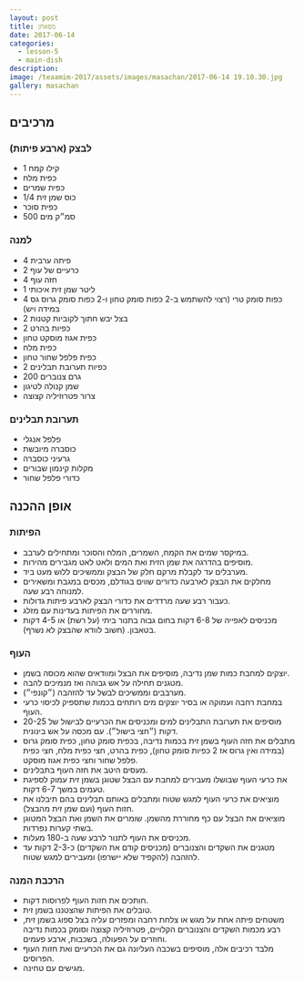 ```yaml
---
layout: post
title: מסאחן
date: 2017-06-14
categories:
  - lesson-5
  - main-dish
description: 
image: /teaamim-2017/assets/images/masachan/2017-06-14 19.10.30.jpg
gallery: masachan
---
```


## מרכיבים

### לבצק (ארבע פיתות)

- 1 קילו קמח
- כפית מלח
- כפית שמרים
- 1/4 כוס שמן זית
- כפית סוכר
- 500 סמ״ק מים

### למנה

- 4 פיתה ערבית
- 2 כרעיים של עוף
- 4 חזה עוף
- 1 ליטר שמן זית איכותי
- 4 כפות סומק טרי (רצוי להשתמש ב-2 כפות סומק טחון ו-2 כפות סומק גרוס גס במידה ויש)
- 2 בצל יבש חתוך לקוביות קטנות
- 2 כפיות בהרט
- כפית אגוז מוסקט טחון
- כפית מלח
- כפית פלפל שחור טחון
- 2 כפיות תערובת תבלינים
- 200 גרם צנוברים
- שמן קנולה לטיגון
- צרור פטרוזיליה קצוצה

### תערובת תבלינים

- פלפל אנגלי
- כוסברה מיובשת
- גרעיני כוסברה
- מקלות קינמון שבורים   
- כדורי פלפל שחור

## אופן ההכנה

### הפיתות

- במיקסר שמים את הקמח, השמרים, המלח והסוכר ומתחילים לערבב.
- מוסיפים בהדרגה את שמן הזית ואת המים ולאט לאט מגבירים מהירות.
- מערבלים עד לקבלת מרקם חלק של הבצק וממשיכים ללוש מעט ביד.
-  מחלקים את הבצק לארבעה כדורים שווים בגודלם, מכסים במגבת ומשאירים למנוחה רבע שעה.
- כעבור רבע שעה מרדדים את כדורי הבצק לארבע פיתות גדולות.
- מחוררים את הפיתות בעדינות עם מזלג.
- מכניסים לאפייה של 6-8 דקות בחום גבוה בתנור ביתי (על רשת) או 4-5 דקות בטאבון. (חשוב לוודא
שהבצק לא נשרף).

### העוף

- יוצקים למחבת כמות שמן נדיבה, מוסיפים את הבצל ומוודאים שהוא מכוסה בשמן.
- מטגנים תחילה על אש גבוהה ואז מנמיכים להבה.
- מערבבים וממשיכים לבשל עד להזהבה (״קונפי״).
- במחבת רחבה ועמוקה או בסיר יוצקים מים רותחים בכמות שתספיק לכיסוי כרעי העוף.
- מוסיפים את תערובת התבלינים למים ומכניסים את הכרעיים לבישול של 20-25 דקות (״חצי בישול״). עם מכסה על
אש בינונית.
- מתבלים את חזה העוף בשמן זית בכמות נדיבה, בכפית סומק טחון, כפית סומק גרוס (במידה ואין גרוס
אז 2 כפיות סומק טחון), כפית בהרט, חצי כפית מלח, חצי כפית פלפל שחור וחצי כפית אגוז מוסקט.
- מעסים היטב את חזה העוף בתבלינים.
- את כרעי העוף שבושלו מעבירים למחבת עם הבצל שטוגן בשמן זית עמוק לספיגת טעמים במשך 6-7
דקות.
- מוציאים את כרעי העוף למגש שטוח ומתבלים באותם תבלינים בהם תיבלנו את חזות העוף (ועם שמן
זית מהבצל).
- מוציאים את הבצל עם כף מחוררת מהשמן. שומרים את השמן ואת הבצל המטוגן בשתי קערות נפרדות.
- מכניסים את העוף לתנור לרבע שעה ב-180 מעלות.
- מטגנים את השקדים והצנוברים (מכניסים קודם את השקדים) כ-2-3 דקות עד להזהבה (להקפיד שלא
יישרפו) ומעבירים למגש שטוח.

### הרכבת המנה
- חותכים את חזות העוף לפרוסות דקות.
- טובלים את הפיתות שהצטננו בשמן זית.
- משטחים פיתה אחת על מגש או צלחת רחבה ומפזרים עליה בצל ספוג בשמן זית, רבע מכמות השקדים והצנוברים
הקלויים, פטרוזיליה קצוצה וסומק בכמות נדיבה וחוזרים על הפעולה, בשכבות, ארבע פעמים.
- מלבד רכיבים אלה, מוסיפים בשכבה העליונה גם את הכרעיים ואת חזות העוף הפרוסים.
- מגישים עם טחינה.

